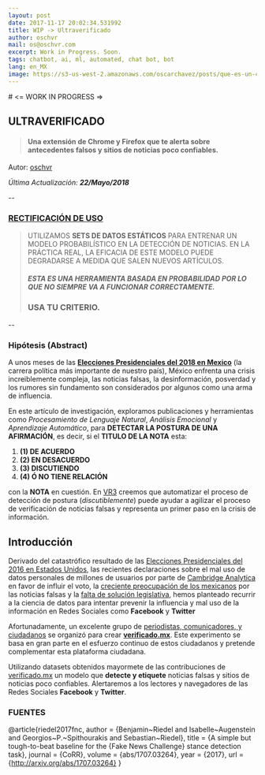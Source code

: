 ```yaml
---
layout: post
date: 2017-11-17 20:02:34.531992
title: WIP -> Ultraverificado
author: oschvr
mail: os@oschvr.com
excerpt: Work in Progress. Soon.
tags: chatbot, ai, ml, automated, chat bot, bot
lang: en_MX
image: https://s3-us-west-2.amazonaws.com/oscarchavez/posts/que-es-un-chatbot/images/large/1-RD1s9xBIvd_ycJUnX12Tyw_2x.png
---
```


# <= WORK IN PROGRESS =>

## ULTRAVERIFICADO
> #### Una extensión de **Chrome** y **Firefox** que te alerta sobre antecedentes falsos y sitios de noticias poco confiables.

Autor: [oschvr](https://twitter.com/oschvr)

_Última Actualización: **22/Mayo/2018**_

--
### <u>RECTIFICACIÓN DE USO</u>

> UTILIZAMOS **SETS DE DATOS ESTÁTICOS** PARA ENTRENAR UN MODELO PROBABILÍSTICO EN LA DETECCIÓN DE NOTICIAS. EN LA PRÁCTICA REAL, LA EFICACIA  DE ESTE MODELO PUEDE DEGRADARSE A MEDIDA QUE SALEN NUEVOS ARTÍCULOS. 
> 
> ##### ESTA ES UNA HERRAMIENTA BASADA EN PROBABILIDAD POR LO QUE NO SIEMPRE VA A FUNCIONAR CORRECTAMENTE. 
> ### USA TU CRITERIO.

--

### Hipótesis (Abstract)

A unos meses de las [**Elecciones Presidenciales del 2018 en Mexico**](https://es.wikipedia.org/wiki/Elecciones_federales_en_M%C3%A9xico_de_2018) (la carrera política más importante de nuestro país), México enfrenta una crisis increiblemente compleja, las noticias falsas, la desinformación, posverdad y los rumores sin fundamento son considerados por algunos como una arma de influencia.

En este artículo de investigación, exploramos publicaciones y herramientas como *Procesamiento de Lenguaje Natural*, *Análisis Emocional* y *Aprendizaje Automático*, para **DETECTAR LA POSTURA DE UNA AFIRMACIÓN**, es decir, si el **TITULO DE LA NOTA** esta: 

1. **(1) DE ACUERDO**
2. **(2) EN DESACUERDO**
3. **(3) DISCUTIENDO**
4. **(4) Ó NO TIENE RELACIÓN**

con la **NOTA** en cuestión. En [VR3](https://vr3.io) creemos que automatizar el proceso de detección de postura (*discutiblemente*) puede ayudar a agilizar el proceso de verificación de noticias falsas y representa un primer paso en la crisis de información.


## Introducción


Derivado del catastrófico resultado de las [Elecciones Presidenciales del 2016 en Estados Unidos](https://es.wikipedia.org/wiki/Elecciones_presidenciales_de_Estados_Unidos_de_2016), las recientes declaraciones sobre el mal uso de datos personales de millones de usuarios por parte de [Cambridge Analytica](http://www.eluniversal.com.mx/techbit/cambridge-analytica-mas-usuarios-de-facebook-fueron-afectados) en favor de influir el voto, la [creciente preocupación de los mexicanos](https://www.huffingtonpost.com.mx/2018/03/02/los-mexicanos-estan-muy-preocupados-por-las-fake-news-pero-no-saben-identificarlas_a_23375461/?utm_hp_ref=mx-noticias-falsas) por las noticias falsas y la [falta de solución legislativa](https://www.contramuro.com/noticias-falsas-sin-solucion-legislativa-actualmente/), hemos planteado recurrir a la ciencia de datos para intentar prevenir la influencia y mal uso de la información en Redes Sociales como **Facebook** y **Twitter**

Afortunadamente, un excelente grupo de [periodistas, comunicadores, y ciudadanos](http://www.latimes.com/espanol/mexico/la-es-mientras-mexico-enfrenta-su-propia-crisis-de-noticias-falsas-estos-periodistas-luchan-por-la-verdad-20180415-story.html) se organizó para crear [**verificado.mx**](https://verificado.mx). Este experimento se basa en gran parte en el esfuerzo continuo de estos ciudadanos y pretende complementar esta plataforma ciudadana.

Utilizando datasets obtenidos mayormete de las contribuciones de [verificado.mx](https://verificado.mx)
 un modelo que **detecte y etiquete** noticias falsas y sitios de noticias poco confiables. Alertaremos a los lectores y navegadores de las Redes Sociales **Facebook** y **Twitter**.
 
### FUENTES
 
 @article{riedel2017fnc,
    author = {Benjamin~Riedel and Isabelle~Augenstein and Georgios~P.~Spithourakis and Sebastian~Riedel},
    title = {A simple but tough-to-beat baseline for the {Fake News Challenge} stance detection task},
    journal = {CoRR},
    volume = {abs/1707.03264},
    year = {2017},
    url = {http://arxiv.org/abs/1707.03264}
}

